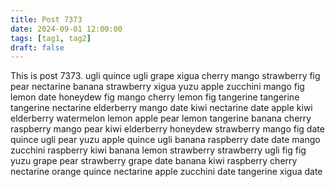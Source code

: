 ```yaml
---
title: Post 7373
date: 2024-09-01 12:00:00
tags: [tag1, tag2]
draft: false
---
```

This is post 7373.
ugli
quince
ugli
grape
xigua
cherry
mango
strawberry
fig
pear
nectarine
banana
strawberry
xigua
yuzu
apple
zucchini
mango
fig
lemon
date
honeydew
fig
mango
cherry
lemon
fig
tangerine
tangerine
tangerine
nectarine
elderberry
mango
date
kiwi
nectarine
date
apple
kiwi
elderberry
watermelon
lemon
apple
pear
lemon
tangerine
banana
cherry
raspberry
mango
pear
kiwi
elderberry
honeydew
strawberry
mango
fig
date
quince
ugli
pear
yuzu
apple
quince
ugli
banana
raspberry
date
date
mango
zucchini
raspberry
kiwi
banana
lemon
strawberry
strawberry
ugli
fig
fig
yuzu
grape
pear
strawberry
grape
date
banana
kiwi
raspberry
cherry
nectarine
orange
quince
nectarine
apple
zucchini
date
tangerine
xigua
date
